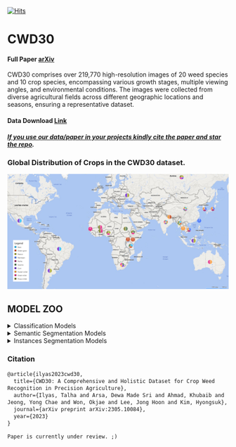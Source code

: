 [![Hits](https://hits.seeyoufarm.com/api/count/incr/badge.svg?url=https%3A%2F%2Fgithub.com%2FMr-TalhaIlyas%2FCWD30&count_bg=%2300E7FD&title_bg=%23555555&icon=microsoftonedrive.svg&icon_color=%23E7E7E7&title=hits&edge_flat=false)](https://hits.seeyoufarm.com)

# CWD30

#### Full Paper [arXiv](https://arxiv.org/abs/2305.10084) 
CWD30 comprises over 219,770 high-resolution images of 20 weed species and 10 crop species, encompassing various growth stages, multiple viewing angles, and environmental conditions. The images were collected from diverse agricultural fields across different geographic locations and seasons, ensuring a representative dataset. 
#### Data Download [Link](https://o365jbnu-my.sharepoint.com/:f:/g/personal/talha_student_jbnu_ac_kr/EsdFSAmsct5KulaAkd7YRYUBJIXhvUcYQ2SzDhp2nB7OWg?e=oprZlS) 

##### [*If you use our data/paper in your projects kindly **cite** the paper and **star** the repo*]().

### Global Distribution of Crops in the CWD30 dataset.

![alt text](https://github.com/Mr-TalhaIlyas/CWD30/blob/main/screens/map.png)

## MODEL ZOO

<details>
<summary>Classification Models</summary>

⚠️NOTE⚠️ We are currently in middle of uploading the weights. All might not be available.

|Model|Weights|Acc|
|---|---|---|
|ResNet-18|[chkpt]()|79.5|
|ResNet-50|[chkpt]()|84.6|
|ResNet-101|[chkpt]()|81.36|
|MobileNetv3-S|[chkpt]()|80.5|
|MobileNetv3-L|[chkpt]()|74.67|
|EffNet-B0|[chkpt]()|83.2|
|EffNet-B3|[chkpt]()|83.64|
|EffNet-B5|[chkpt]()|84.5|
|ConvNeXt-T|[chkpt]()|85.6|
|ConvNeXt-M|[chkpt]()|85.9|
|ConvNeXt-L|[chkpt]()|84.7|
|ViT-T|[chkpt]()|83.43|
|ViT-B|[chkpt]()|86.4|
|CaiT-T|[chkpt]()|85.2|
|CaiT-S|[chkpt]()|86.9|
|Swin-T|[chkpt]()|85.59|
|Swin-B|[chkpt]()|85.3|
|Swin-L|[chkpt]()|87.0|
|MaxViT-S|[chkpt]()|86.5|
|MaxViT-B|[chkpt]()|87.08|
|CoAtNet-1|[chkpt]()|86.1|
|CoAtNet-3|[chkpt]()|84.3|
|EffFormer-L1|[chkpt]()|80.5|
|EffFormer-L3|[chkpt]()|82.7|
|EffFormer-L7|[chkpt]()|81.2|

### Pretrained Weights on iNaturalist
  
|ReNet-101|Weights|Acc.|
|---|---|---|
|[iNat21](https://github.com/visipedia/inat_comp/tree/master/2021)|[chkpt]()|<80%|
|[iNat17](https://github.com/visipedia/inat_comp/tree/master/2017)|[chkpt]()|60.41%|

</details>

<details>
<summary>Semantic Segmentation Models</summary>

  Access dataset via:
  * [Sugar Beet](https://www.ipb.uni-bonn.de/data/sugarbeets2016/)
  * [Carrot Weed](https://github.com/cwfid/dataset)
  * [Bean Weed](https://o365jbnu-my.sharepoint.com/personal/talha_student_jbnu_ac_kr/_layouts/15/onedrive.aspx?ga=1&id=%2Fpersonal%2Ftalha%5Fstudent%5Fjbnu%5Fac%5Fkr%2FDocuments%2FDatasets%2FBean%20UDA)
  
⚠️NOTE⚠️ We are currently in middle of uploading the weights. All might not be available.

|Model       |BeanWeed                   |SugarBeet                  |CarrotWeed                 |
|---         |---                        |---                        |---                        |
|UNet        |✅[72.49 mIOU, chkpt](https://o365jbnu-my.sharepoint.com/:u:/g/personal/talha_student_jbnu_ac_kr/EaHpmYLSs6dJmfVMlp4wjMwBqnnAJQz4QoskdSeKyN_mWw?e=iQ1dCA)     |✅[85.47 mIOU, chkpt](https://o365jbnu-my.sharepoint.com/:u:/g/personal/talha_student_jbnu_ac_kr/EZv7lWyh8sJJngFz3mhEfegBpxhEgBENA1UYYOmLw7OboA?e=02UuxA)      |✅[78.32 mIOU, chkpt](https://o365jbnu-my.sharepoint.com/:u:/g/personal/talha_student_jbnu_ac_kr/ESV2mP0mfqBEqXf4U0JYnVQBPgWujDMlU4ybhSdDtrHW9g?e=eDhpcW)      |
|DeepLab v3+ |[78.03 mIOU, chkpt]()      |[86.02 mIOU, chkpt]()      |✅[83.16 mIOU, chkpt](https://o365jbnu-my.sharepoint.com/:u:/g/personal/talha_student_jbnu_ac_kr/EVkfmjyMmapNii0jRxncs5UB4Ipi3qYiMNPEF4lQc6g_-w?e=9LtjUe)      |
|OCR         |[79.51 mIOU, chkpt]()      |[87.34 mIOU, chkpt]()      |✅[86.53 mIOU, chkpt](https://o365jbnu-my.sharepoint.com/:u:/g/personal/talha_student_jbnu_ac_kr/EQvrRiTSwBlBniZGkYicFl8Bf4pUPhLyJeBWCUD6LOCW6Q?e=hWyD5E)      |
|SegNext     |[83.90 mIOU, chkpt]()      |[87.65 mIOU, chkpt]()      |✅[88.54 mIOU, chkpt](https://o365jbnu-my.sharepoint.com/:u:/g/personal/talha_student_jbnu_ac_kr/EdI8iQLqhX9LvgTKAFGyHMEBhqc4wcBW7yOVNKb9q78j3A?e=AvJhty)      |
</details>

<details>
<summary>Instances Segmentation Models</summary>

Access dataset via:
* [PhenoBench](https://www.phenobench.org/)
* [GrowliFlower](https://rs.ipb.uni-bonn.de/data/growliflower/)

|Model|Data|Weights|PQ|
|---|---|---|---|
|MaskRCNN (ResNet-101 FPN backbone)|PhenoBench|✅[chkpt](https://o365jbnu-my.sharepoint.com/:u:/g/personal/talha_student_jbnu_ac_kr/EZsslt1DqAlGnNLFPX67AAABcyLAQOayNRM_K_Me-yyCeA?e=J2eWBy)|44.05|
|MaskRCNN (ResNet-101 FPN backbone)|GrowliFlower|✅[chkpt](https://o365jbnu-my.sharepoint.com/:u:/g/personal/talha_student_jbnu_ac_kr/EUVXn6Az9fxEjgsCHJA4BMUB5O-S0x0U_C22NP__-AT6aQ?e=uFPxbr)|56.33|
</details>


### Citation
```
@article{ilyas2023cwd30,
  title={CWD30: A Comprehensive and Holistic Dataset for Crop Weed Recognition in Precision Agriculture},
  author={Ilyas, Talha and Arsa, Dewa Made Sri and Ahmad, Khubaib and Jeong, Yong Chae and Won, Okjae and Lee, Jong Hoon and Kim, Hyongsuk},
  journal={arXiv preprint arXiv:2305.10084},
  year={2023}
}
```
```
Paper is currently under review. ;)
```
